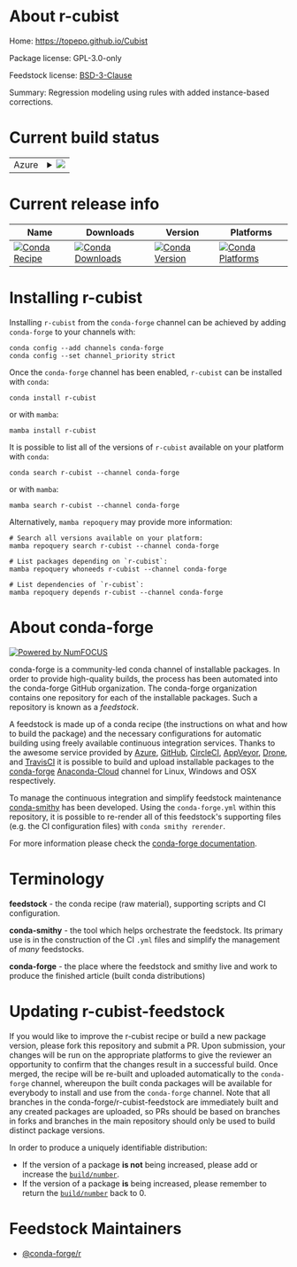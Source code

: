 About r-cubist
==============

Home: https://topepo.github.io/Cubist

Package license: GPL-3.0-only

Feedstock license: [BSD-3-Clause](https://github.com/conda-forge/r-cubist-feedstock/blob/main/LICENSE.txt)

Summary: Regression modeling using rules with added instance-based corrections.

Current build status
====================


<table>
    
  <tr>
    <td>Azure</td>
    <td>
      <details>
        <summary>
          <a href="https://dev.azure.com/conda-forge/feedstock-builds/_build/latest?definitionId=1058&branchName=main">
            <img src="https://dev.azure.com/conda-forge/feedstock-builds/_apis/build/status/r-cubist-feedstock?branchName=main">
          </a>
        </summary>
        <table>
          <thead><tr><th>Variant</th><th>Status</th></tr></thead>
          <tbody><tr>
              <td>linux_64_r_base4.1</td>
              <td>
                <a href="https://dev.azure.com/conda-forge/feedstock-builds/_build/latest?definitionId=1058&branchName=main">
                  <img src="https://dev.azure.com/conda-forge/feedstock-builds/_apis/build/status/r-cubist-feedstock?branchName=main&jobName=linux&configuration=linux_64_r_base4.1" alt="variant">
                </a>
              </td>
            </tr><tr>
              <td>linux_64_r_base4.2</td>
              <td>
                <a href="https://dev.azure.com/conda-forge/feedstock-builds/_build/latest?definitionId=1058&branchName=main">
                  <img src="https://dev.azure.com/conda-forge/feedstock-builds/_apis/build/status/r-cubist-feedstock?branchName=main&jobName=linux&configuration=linux_64_r_base4.2" alt="variant">
                </a>
              </td>
            </tr><tr>
              <td>osx_64_r_base4.1</td>
              <td>
                <a href="https://dev.azure.com/conda-forge/feedstock-builds/_build/latest?definitionId=1058&branchName=main">
                  <img src="https://dev.azure.com/conda-forge/feedstock-builds/_apis/build/status/r-cubist-feedstock?branchName=main&jobName=osx&configuration=osx_64_r_base4.1" alt="variant">
                </a>
              </td>
            </tr><tr>
              <td>osx_64_r_base4.2</td>
              <td>
                <a href="https://dev.azure.com/conda-forge/feedstock-builds/_build/latest?definitionId=1058&branchName=main">
                  <img src="https://dev.azure.com/conda-forge/feedstock-builds/_apis/build/status/r-cubist-feedstock?branchName=main&jobName=osx&configuration=osx_64_r_base4.2" alt="variant">
                </a>
              </td>
            </tr><tr>
              <td>win_64</td>
              <td>
                <a href="https://dev.azure.com/conda-forge/feedstock-builds/_build/latest?definitionId=1058&branchName=main">
                  <img src="https://dev.azure.com/conda-forge/feedstock-builds/_apis/build/status/r-cubist-feedstock?branchName=main&jobName=win&configuration=win_64_" alt="variant">
                </a>
              </td>
            </tr>
          </tbody>
        </table>
      </details>
    </td>
  </tr>
</table>

Current release info
====================

| Name | Downloads | Version | Platforms |
| --- | --- | --- | --- |
| [![Conda Recipe](https://img.shields.io/badge/recipe-r--cubist-green.svg)](https://anaconda.org/conda-forge/r-cubist) | [![Conda Downloads](https://img.shields.io/conda/dn/conda-forge/r-cubist.svg)](https://anaconda.org/conda-forge/r-cubist) | [![Conda Version](https://img.shields.io/conda/vn/conda-forge/r-cubist.svg)](https://anaconda.org/conda-forge/r-cubist) | [![Conda Platforms](https://img.shields.io/conda/pn/conda-forge/r-cubist.svg)](https://anaconda.org/conda-forge/r-cubist) |

Installing r-cubist
===================

Installing `r-cubist` from the `conda-forge` channel can be achieved by adding `conda-forge` to your channels with:

```
conda config --add channels conda-forge
conda config --set channel_priority strict
```

Once the `conda-forge` channel has been enabled, `r-cubist` can be installed with `conda`:

```
conda install r-cubist
```

or with `mamba`:

```
mamba install r-cubist
```

It is possible to list all of the versions of `r-cubist` available on your platform with `conda`:

```
conda search r-cubist --channel conda-forge
```

or with `mamba`:

```
mamba search r-cubist --channel conda-forge
```

Alternatively, `mamba repoquery` may provide more information:

```
# Search all versions available on your platform:
mamba repoquery search r-cubist --channel conda-forge

# List packages depending on `r-cubist`:
mamba repoquery whoneeds r-cubist --channel conda-forge

# List dependencies of `r-cubist`:
mamba repoquery depends r-cubist --channel conda-forge
```


About conda-forge
=================

[![Powered by
NumFOCUS](https://img.shields.io/badge/powered%20by-NumFOCUS-orange.svg?style=flat&colorA=E1523D&colorB=007D8A)](https://numfocus.org)

conda-forge is a community-led conda channel of installable packages.
In order to provide high-quality builds, the process has been automated into the
conda-forge GitHub organization. The conda-forge organization contains one repository
for each of the installable packages. Such a repository is known as a *feedstock*.

A feedstock is made up of a conda recipe (the instructions on what and how to build
the package) and the necessary configurations for automatic building using freely
available continuous integration services. Thanks to the awesome service provided by
[Azure](https://azure.microsoft.com/en-us/services/devops/), [GitHub](https://github.com/),
[CircleCI](https://circleci.com/), [AppVeyor](https://www.appveyor.com/),
[Drone](https://cloud.drone.io/welcome), and [TravisCI](https://travis-ci.com/)
it is possible to build and upload installable packages to the
[conda-forge](https://anaconda.org/conda-forge) [Anaconda-Cloud](https://anaconda.org/)
channel for Linux, Windows and OSX respectively.

To manage the continuous integration and simplify feedstock maintenance
[conda-smithy](https://github.com/conda-forge/conda-smithy) has been developed.
Using the ``conda-forge.yml`` within this repository, it is possible to re-render all of
this feedstock's supporting files (e.g. the CI configuration files) with ``conda smithy rerender``.

For more information please check the [conda-forge documentation](https://conda-forge.org/docs/).

Terminology
===========

**feedstock** - the conda recipe (raw material), supporting scripts and CI configuration.

**conda-smithy** - the tool which helps orchestrate the feedstock.
                   Its primary use is in the construction of the CI ``.yml`` files
                   and simplify the management of *many* feedstocks.

**conda-forge** - the place where the feedstock and smithy live and work to
                  produce the finished article (built conda distributions)


Updating r-cubist-feedstock
===========================

If you would like to improve the r-cubist recipe or build a new
package version, please fork this repository and submit a PR. Upon submission,
your changes will be run on the appropriate platforms to give the reviewer an
opportunity to confirm that the changes result in a successful build. Once
merged, the recipe will be re-built and uploaded automatically to the
`conda-forge` channel, whereupon the built conda packages will be available for
everybody to install and use from the `conda-forge` channel.
Note that all branches in the conda-forge/r-cubist-feedstock are
immediately built and any created packages are uploaded, so PRs should be based
on branches in forks and branches in the main repository should only be used to
build distinct package versions.

In order to produce a uniquely identifiable distribution:
 * If the version of a package **is not** being increased, please add or increase
   the [``build/number``](https://docs.conda.io/projects/conda-build/en/latest/resources/define-metadata.html#build-number-and-string).
 * If the version of a package **is** being increased, please remember to return
   the [``build/number``](https://docs.conda.io/projects/conda-build/en/latest/resources/define-metadata.html#build-number-and-string)
   back to 0.

Feedstock Maintainers
=====================

* [@conda-forge/r](https://github.com/conda-forge/r/)

